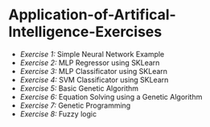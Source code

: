 # Application-of-Artifical-Intelligence-Exercises

* *Exercise 1:* Simple Neural Network Example
* *Exercise 2:* MLP Regressor using SKLearn
* *Exercise 3:* MLP Classificator using SKLearn
* *Exercise 4:* SVM Classificator using SKLearn
* *Exercise 5:* Basic Genetic Algorithm
* *Exercise 6:* Equation Solving using a Genetic Algorithm
* *Exercise 7:* Genetic Programming
* *Exercise 8:* Fuzzy logic
